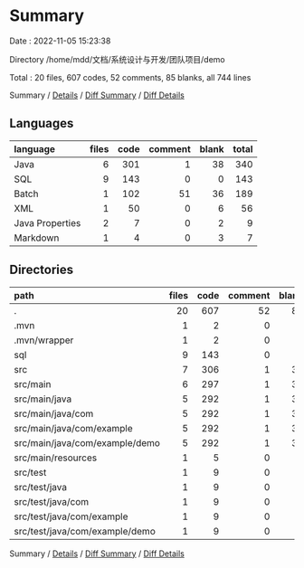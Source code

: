 # Summary

Date : 2022-11-05 15:23:38

Directory /home/mdd/文档/系统设计与开发/团队项目/demo

Total : 20 files,  607 codes, 52 comments, 85 blanks, all 744 lines

Summary / [Details](details.md) / [Diff Summary](diff.md) / [Diff Details](diff-details.md)

## Languages
| language | files | code | comment | blank | total |
| :--- | ---: | ---: | ---: | ---: | ---: |
| Java | 6 | 301 | 1 | 38 | 340 |
| SQL | 9 | 143 | 0 | 0 | 143 |
| Batch | 1 | 102 | 51 | 36 | 189 |
| XML | 1 | 50 | 0 | 6 | 56 |
| Java Properties | 2 | 7 | 0 | 2 | 9 |
| Markdown | 1 | 4 | 0 | 3 | 7 |

## Directories
| path | files | code | comment | blank | total |
| :--- | ---: | ---: | ---: | ---: | ---: |
| . | 20 | 607 | 52 | 85 | 744 |
| .mvn | 1 | 2 | 0 | 1 | 3 |
| .mvn/wrapper | 1 | 2 | 0 | 1 | 3 |
| sql | 9 | 143 | 0 | 0 | 143 |
| src | 7 | 306 | 1 | 39 | 346 |
| src/main | 6 | 297 | 1 | 34 | 332 |
| src/main/java | 5 | 292 | 1 | 33 | 326 |
| src/main/java/com | 5 | 292 | 1 | 33 | 326 |
| src/main/java/com/example | 5 | 292 | 1 | 33 | 326 |
| src/main/java/com/example/demo | 5 | 292 | 1 | 33 | 326 |
| src/main/resources | 1 | 5 | 0 | 1 | 6 |
| src/test | 1 | 9 | 0 | 5 | 14 |
| src/test/java | 1 | 9 | 0 | 5 | 14 |
| src/test/java/com | 1 | 9 | 0 | 5 | 14 |
| src/test/java/com/example | 1 | 9 | 0 | 5 | 14 |
| src/test/java/com/example/demo | 1 | 9 | 0 | 5 | 14 |

Summary / [Details](details.md) / [Diff Summary](diff.md) / [Diff Details](diff-details.md)
